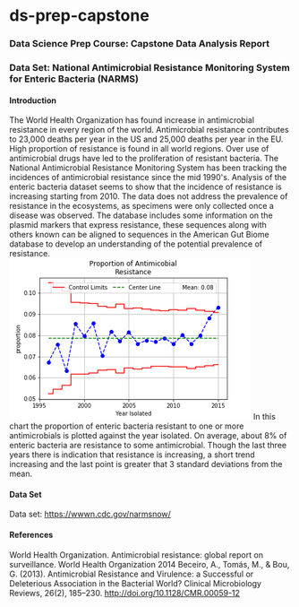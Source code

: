 # ds-prep-capstone
### Data Science Prep Course: Capstone Data Analysis Report  
### Data Set: National Antimicrobial Resistance Monitoring System for Enteric Bacteria (NARMS)  
#### Introduction  
The World Health Organization has found increase in antimicrobial resistance in every region of the world. Antimicrobial resistance contributes to 23,000 deaths per year in the US and 25,000 deaths per year in the EU. High proportion of resistance is found in all world regions. Over use of antimicrobial drugs have led to the proliferation of resistant bacteria. The National Antimicrobial Resistance Monitoring System has been tracking the incidences of antimicrobial resistance since the mid 1990's. Analysis of the enteric bacteria dataset seems to show that the incidence of resistance is increasing starting from 2010. The data does not address the prevalence of resistance in the ecosystems, as specimens were only collected once a disease was observed. The database includes some information on the plasmid markers that express resistance, these sequences along with others known can be aligned to sequences in the American Gut Biome database to develop an understanding of the potential prevalence of resistance. 
<img src = './images/resistance.png' />
In this chart the proportion of enteric bacteria resistant to one or more antimicrobials is plotted against the year isolated. On average, about 8% of enteric bacteria are resistance to some antimicrobial. Though the last three years there is indication that resistance is increasing, a short trend increasing and the last point is greater that 3 standard deviations from the mean.

#### Data Set 
Data set:  https://wwwn.cdc.gov/narmsnow/ 

#### References 
World Health Organization. Antimicrobial resistance: global report on surveillance. World Health Organization 2014 
Beceiro, A., Tomás, M., & Bou, G. (2013). Antimicrobial Resistance and Virulence: a Successful or Deleterious Association in the Bacterial World? Clinical Microbiology Reviews, 26(2), 185–230. http://doi.org/10.1128/CMR.00059-12

